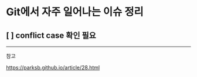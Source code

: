 # Git에서 자주 일어나는 이슈 정리

## [ ] conflict  case 확인 필요



---

참고

https://parksb.github.io/article/28.html

